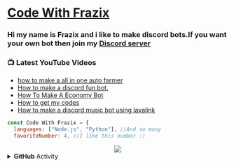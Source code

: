 # [Code With Frazix][youtube]
### Hi my name is Frazix and i like to make discord bots.If you want your own bot then join my [Discord server][Discord]

### 📺 Latest YouTube Videos

<!-- YOUTUBE:START -->
- [how to make a all in one auto farmer](https://www.youtube.com/watch?v=LHr3oD_lNXw)
- [How to make a discord fun bot.](https://www.youtube.com/watch?v=10rfRWH2u6I)
- [How To Make A Economy Bot](https://www.youtube.com/watch?v=lug5vLyM7dE)
- [How to get my codes](https://www.youtube.com/watch?v=YcX1pqr4Ntw)
- [How to make a discord music bot using lavalink](https://www.youtube.com/watch?v=lvDmevGtqLs)
<!-- YOUTUBE:END -->

```js
const Code With Frazix = {
  languages: ["Node.js", "Python"], //And so many
  favoriteNumber: 4, //I like this number :)
  ```
 
<div align="center"><img src="https://github-profile-trophy.vercel.app/?username=Frazix12&theme=dracula"></div>
<details>
  <summary><b>GitHub</b> Activity</summary>  <img align="left" src="https://github-readme-stats.vercel.app/api?username=Frazix12&theme=tokyonight"><img align="right" src="https://github-readme-stats.vercel.app/api/top-langs/?username=Frazix12&theme=tokyonight&hide=batchfile">
</details>

[Discord]: https://dsc.gg/cwf/
[youtube]: https://www.youtube.com/channel/UCgiRfle1_JSaFV00XcUzfHQ/
